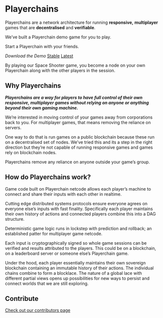 # Playerchains

Playerchains are a network architecture for running **responsive,** **multiplayer** games that are **decentralised** and **verifiable**.

We’ve built a Playerchain demo game for you to play.

Start a Playerchain with your friends.

*Download the Demo*
[Stable](https://github.com/playmint/playerchain-demo/releases/tag/v0.0.33)
[Latest](https://github.com/playmint/playerchain-demo/releases/latest)

By playing our Space Shooter game, you become a node on your own Playerchain along with the other players in the session.


## Why Playerchains

***Playerchains are a way for players to have full control of their own responsive, multiplayer games without relying on anyone or anything beyond their own gaming machine.***

We’re interested in moving control of your games away from corporations back to you. For multiplayer games, that means removing the reliance on servers.

One way to do that is run games on a public blockchain because these run on a decentralised set of nodes. We’ve tried this and its a step in the right direction but they’re not capable of running responsive games and games rely on blockchain nodes.

Playerchains remove any reliance on anyone outside your game’s group.


## How do Playerchains work?

Game code built on Playerchain netcode allows each player’s machine to connect and share their inputs with each other in realtime. 

Cutting edge distributed systems protocols ensure everyone agrees on everyone else’s inputs with fast finality. Specifically each player maintains their own history of actions and connected players combine this into a DAG structure.

Deterministic game logic runs in lockstep with prediction and rollback; an established patter for multiplayer game netcode.

Each input is cryptographically signed so whole game sessions can be verified and results attributed to the players. This could be on a blockchain, on a leaderboard server or someone else’s Playerchain game.

Under the hood, each player essentially maintains their own sovereign blockchain containing an immutable history of their actions. The individual chains combine to form a blocklace. The nature of a global lace with different partial views opens up possibilities for new ways to persist and connect worlds that we are still exploring.


## Contribute

[Check out our contributors page](CONTRIBUTE.md)